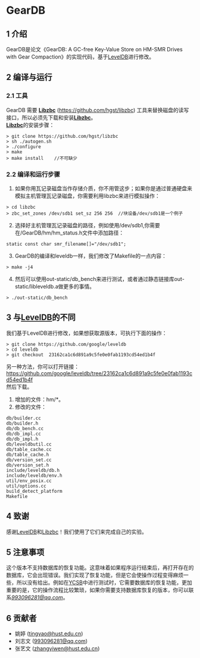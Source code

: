 # GearDB
## 1 介绍
GearDB是论文《GearDB: A GC-free Key-Value Store on HM-SMR Drives with Gear Compaction》的实现代码，基于[LevelDB](https://github.com/google/leveldb)进行修改。


## 2 编译与运行
### 2.1 工具
GearDB 需要 [**Libzbc**](https://github.com/hgst/libzbc) (<https://github.com/hgst/libzbc>) 工具来替换磁盘的读写接口，所以必须先下载和安装[**Libzbc**](https://github.com/hgst/libzbc)。  
[**Libzbc**](https://github.com/hgst/libzbc)的安装步骤：
```
> git clone https://github.com/hgst/libzbc  
> sh ./autogen.sh
> ./configure
> make
> make install    //不可缺少
```

### 2.2 编译和运行步骤
1. 如果你用瓦记录磁盘当作存储介质，你不用管这步；如果你是通过普通硬盘来模拟主机管理瓦记录磁盘，你需要利用libzbc来进行模拟操作：  
```
> cd libzbc
> zbc_set_zones /dev/sdb1 set_sz 256 256  //块设备/dev/sdb1是一个例子
```
2. 选择好主机管理瓦记录磁盘的路径，例如使用/dev/sdb1,你需要在/GearDB/hm/hm_status.h文件中添加路径：
```
static const char smr_filename[]="/dev/sdb1";
```
3. GearDB的编译和leveldb一样，我们修改了Makefile的一点内容：
```
> make -j4
```
4. 然后可以使用out-static/db_bench来进行测试，或者通过静态链接库out-static/libleveldb.a做更多的事情。
```
> ./out-static/db_bench
```

## 3 与[LevelDB](https://github.com/google/leveldb)的不同
我们基于LevelDB进行修改，如果想获取源版本，可执行下面的操作：
```
> git clone https://github.com/google/leveldb
> cd leveldb
> git checkout  23162ca1c6d891a9c5fe0e0fab1193cd54ed1b4f
```
另一种方法，你可以打开链接：<https://github.com/google/leveldb/tree/23162ca1c6d891a9c5fe0e0fab1193cd54ed1b4f>  
然后下载。 

1. 增加的文件：hm/*。
2. 修改的文件：  
```
db/builder.cc
db/builder.h
db/db_bench.cc
db/db_impl.cc
db/db_impl.h
db/leveldbutil.cc
db/table_cache.cc
db/table_cache.h
db/version_set.cc
db/version_set.h
include/leveldb/db.h
include/leveldb/env.h
util/env_posix.cc
util/options.cc
build_detect_platform
Makefile
```
## 4 致谢
感谢[LevelDB](https://github.com/google/leveldb)和[Libzbc](https://github.com/hgst/libzbc)！我们使用了它们来完成自己的实验。
## 5 注意事项
这个版本不支持数据库的恢复功能。这意味着如果程序运行结束后，再打开存在的数据库，它会出现错误。我们实现了恢复功能，但是它会使操作过程变得麻烦一些，所以没有给出。例如在[YCSB](https://github.com/brianfrankcooper/YCSB.git)中进行测试时，它需要数据库的恢复功能，更加重要的是，它的操作流程比较繁琐，如果你需要支持数据库恢复的版本，你可以联系*993096281@qq.com*。

## 6 贡献者
- 姚婷 (tingyao@hust.edu.cn)
- 刘志文 (993096281@qq.com)
- 张艺文 (zhangyiwen@hust.edu.cn)